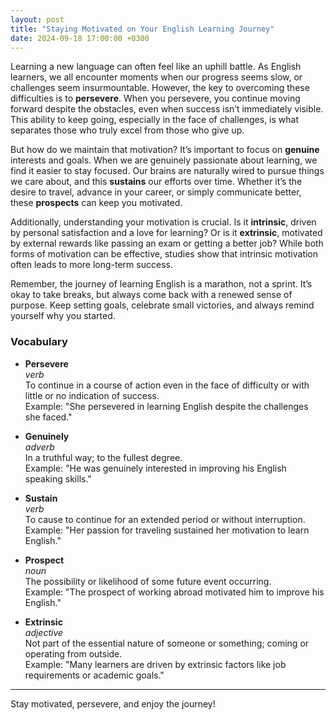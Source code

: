 ```yaml
---
layout: post
title: "Staying Motivated on Your English Learning Journey"
date: 2024-09-18 17:00:00 +0300
---
```


Learning a new language can often feel like an uphill battle. As English learners, we all encounter moments when our progress seems slow, or challenges seem insurmountable. However, the key to overcoming these difficulties is to **persevere**. When you persevere, you continue moving forward despite the obstacles, even when success isn’t immediately visible. This ability to keep going, especially in the face of challenges, is what separates those who truly excel from those who give up.

But how do we maintain that motivation? It’s important to focus on **genuine** interests and goals. When we are genuinely passionate about learning, we find it easier to stay focused. Our brains are naturally wired to pursue things we care about, and this **sustains** our efforts over time. Whether it’s the desire to travel, advance in your career, or simply communicate better, these **prospects** can keep you motivated.

Additionally, understanding your motivation is crucial. Is it **intrinsic**, driven by personal satisfaction and a love for learning? Or is it **extrinsic**, motivated by external rewards like passing an exam or getting a better job? While both forms of motivation can be effective, studies show that intrinsic motivation often leads to more long-term success.

Remember, the journey of learning English is a marathon, not a sprint. It’s okay to take breaks, but always come back with a renewed sense of purpose. Keep setting goals, celebrate small victories, and always remind yourself why you started.

### Vocabulary

- **Persevere**  
  *verb*  
  To continue in a course of action even in the face of difficulty or with little or no indication of success.  
  Example: "She persevered in learning English despite the challenges she faced."

- **Genuinely**  
  *adverb*  
  In a truthful way; to the fullest degree.  
  Example: "He was genuinely interested in improving his English speaking skills."

- **Sustain**  
  *verb*  
  To cause to continue for an extended period or without interruption.  
  Example: "Her passion for traveling sustained her motivation to learn English."

- **Prospect**  
  *noun*  
  The possibility or likelihood of some future event occurring.  
  Example: "The prospect of working abroad motivated him to improve his English."

- **Extrinsic**  
  *adjective*  
  Not part of the essential nature of someone or something; coming or operating from outside.  
  Example: "Many learners are driven by extrinsic factors like job requirements or academic goals."

---

Stay motivated, persevere, and enjoy the journey!